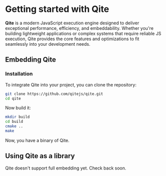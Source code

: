 # Getting started with Qite

**Qite** is a modern JavaScript execution engine designed to deliver exceptional performance, efficiency, and embeddability. Whether you're building lightweight applications or complex systems that require reliable JS execution, Qite provides the core features and optimizations to fit seamlessly into your development needs.

## Embedding Qite

### Installation
To integrate Qite into your project, you can clone the repository:

```bash
git clone https://github.com/qitejs/qite.git
cd qite
```

Now build it:

```bash
mkdir build
cd build
cmake ..
make
```

Now, you have a binary of Qite.

## Using Qite as a library

Qite doesn't support full embedding yet. Check back soon.
